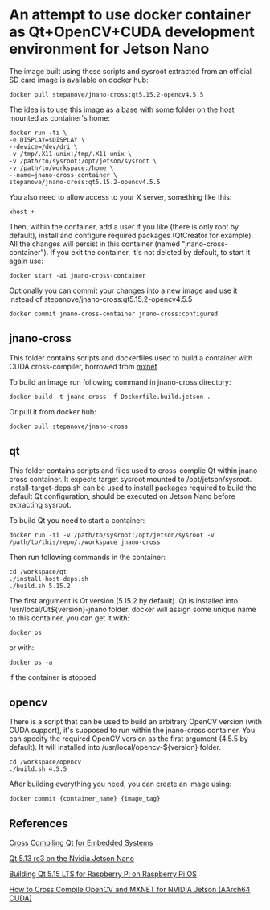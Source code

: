 # An attempt to use docker container as Qt+OpenCV+CUDA development environment for Jetson Nano

The image built using these scripts and sysroot extracted from an official SD card image is available on docker hub:
```
docker pull stepanove/jnano-cross:qt5.15.2-opencv4.5.5
```
The idea is to use this image as a base with some folder on the host mounted as container's home:
```
docker run -ti \
-e DISPLAY=$DISPLAY \
--device=/dev/dri \
-v /tmp/.X11-unix:/tmp/.X11-unix \
-v /path/to/sysroot:/opt/jetson/sysroot \
-v /path/to/workspace:/home \
--name=jnano-cross-container \
stepanove/jnano-cross:qt5.15.2-opencv4.5.5
```
You also need to allow access to your X server, something like this:
```
xhost +
```
Then, within the container, add a user if you like (there is only root by default), install and configure required packages (QtCreator for example). All the changes will persist in this container (named "jnano-cross-container"). If you exit the container, it's not deleted by default, to start it again use:
```
docker start -ai jnano-cross-container
```

Optionally you can commit your changes into a new image and use it instead of stepanove/jnano-cross:qt5.15.2-opencv4.5.5
```
docker commit jnano-cross-container jnano-cross:configured
```

## jnano-cross
This folder contains scripts and dockerfiles used to build a container with CUDA cross-compiler, borrowed from [mxnet](https://github.com/apache/incubator-mxnet)

To build an image run following command in jnano-cross directory:
```
docker build -t jnano-cross -f Dockerfile.build.jetson .
```
Or pull it from docker hub:
```
docker pull stepanove/jnano-cross
```
## qt
This folder contains scripts and files used to cross-complie Qt within jnano-cross container. It expects target sysroot mounted to /opt/jetson/sysroot.
install-target-deps.sh can be used to install packages required to build the default Qt configuration, should be executed on Jetson Nano before extracting sysroot.


To build Qt you need to start a container:
```
docker run -ti -v /path/to/sysroot:/opt/jetson/sysroot -v /path/to/this/repo/:/workspace jnano-cross
```

Then run following commands in the container:
```
cd /workspace/qt 
./install-host-deps.sh
./build.sh 5.15.2
```
The first argument is Qt version (5.15.2 by default). Qt is installed into /usr/local/Qt${version}-jnano folder.
docker will assign some unique name to this container, you can get it with:
```
docker ps
```
or with:
```
docker ps -a
```
if the container is stopped

## opencv
There is a script that can be used to build an arbitrary OpenCV version (with CUDA support), it's supposed to run within the jnano-cross container. You can specify the required OpenCV version as the first argument (4.5.5 by default). It will installed into /usr/local/opencv-${version} folder.

```
cd /workspace/opencv
./build.sh 4.5.5

```
After building everything you need, you can create an image using:
```
docker commit {container_name} {image_tag}
```
## References

[Cross Compiling Qt for Embedded Systems](https://lifeofcode.net/)

[Qt 5.13 rc3 on the Nvidia Jetson Nano](https://chaos-reins.com/2019-06-19-jetson-nano/)

[Building Qt 5.15 LTS for Raspberry Pi on Raspberry Pi OS](https://www.tal.org/tutorials/building-qt-515-raspberry-pi)

[How to Cross Compile OpenCV and MXNET for NVIDIA Jetson (AArch64 CUDA)](https://medium.com/trueface-ai/how-to-cross-compile-opencv-and-mxnet-for-nvidia-jetson-aarch64-cuda-99d467958bce)
